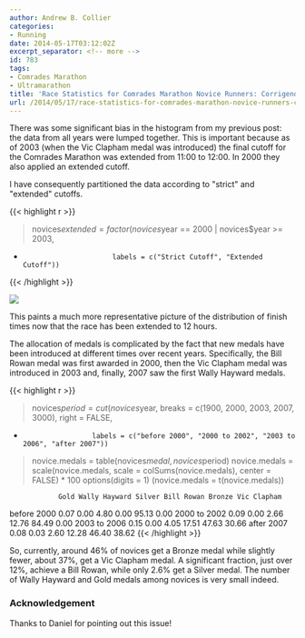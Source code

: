 ```yaml
---
author: Andrew B. Collier
categories:
- Running
date: 2014-05-17T03:12:02Z
excerpt_separator: <!-- more -->
id: 783
tags:
- Comrades Marathon
- Ultramarathon
title: 'Race Statistics for Comrades Marathon Novice Runners: Corrigendum'
url: /2014/05/17/race-statistics-for-comrades-marathon-novice-runners-corrigendum/
---
```


There was some significant bias in the histogram from my previous post: the data from all years were lumped together. This is important because as of 2003 (when the Vic Clapham medal was introduced) the final cutoff for the Comrades Marathon was extended from 11:00 to 12:00. In 2000 they also applied an extended cutoff.

<!--more-->

I have consequently partitioned the data according to "strict" and "extended" cutoffs.

{{< highlight r >}}
> novices$extended = factor(novices$year == 2000 | novices$year >= 2003,
+                           labels = c("Strict Cutoff", "Extended Cutoff"))
{{< /highlight >}}

<img src="/img/2014/05/novice-finish-times-hist1.png">

This paints a much more representative picture of the distribution of finish times now that the race has been extended to 12 hours.

The allocation of medals is complicated by the fact that new medals have been introduced at different times over recent years. Specifically, the Bill Rowan medal was first awarded in 2000, then the Vic Clapham medal was introduced in 2003 and, finally, 2007 saw the first Wally Hayward medals.

{{< highlight r >}}
> novices$period = cut(novices$year, breaks = c(1900, 2000, 2003, 2007, 3000), right = FALSE,
+                      labels = c("before 2000", "2000 to 2002", "2003 to 2006", "after 2007"))
>
> novice.medals = table(novices$medal, novices$period)
> novice.medals = scale(novice.medals, scale = colSums(novice.medals), center = FALSE) * 100
> options(digits = 1)
> (novice.medals = t(novice.medals))
              
                Gold Wally Hayward Silver Bill Rowan Bronze Vic Clapham
  before 2000   0.07          0.00   4.80       0.00  95.13        0.00
  2000 to 2002  0.09          0.00   2.66      12.76  84.49        0.00
  2003 to 2006  0.15          0.00   4.05      17.51  47.63       30.66
  after 2007    0.08          0.03   2.60      12.28  46.40       38.62
{{< /highlight >}}

So, currently, around 46% of novices get a Bronze medal while slightly fewer, about 37%, get a Vic Clapham medal. A significant fraction, just over 12%, achieve a Bill Rowan, while only 2.6% get a Silver medal. The number of Wally Hayward and Gold medals among novices is very small indeed.

### Acknowledgement

Thanks to Daniel for pointing out this issue!
